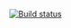 [![Build status](https://ci.appveyor.com/api/projects/status/473g9baqiv8h9b0q?svg=true)](https://ci.appveyor.com/project/Saveleva88/2-3-patterns)